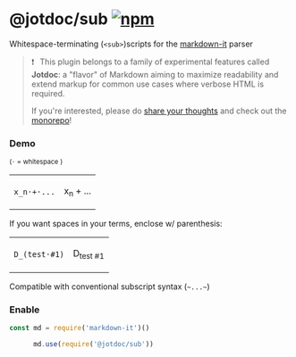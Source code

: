 # @jotdoc/sub  [![npm](https://img.shields.io/npm/v/%40jotdoc%2Fsub?style=flat-square&logo=npm&label=%20&labelColor=white&color=%23eef)](https://www.npmjs.com/package/@jotdoc/sub) 

Whitespace-terminating (`<sub>`)scripts for the [markdown-it](https://github.com/markdown-it/markdown-it) parser

> ❗⠀This plugin belongs to a family of experimental features called **Jotdoc**: a  "flavor" of Markdown aiming to maximize readability and extend markup for common use cases where verbose HTML is required.
>
> If you're interested, please do [share your thoughts](https://github.com/Acumane/jotdoc/discussions) and check out the [monorepo](https://github.com/Acumane/jotdoc)!

### Demo

<sub>(`·` = whitespace )</sub>
<table style="width: 100%"><tr><td>

`x_n·+·...`

</td><td>

x<sub>n</sub> + ...

</td></tr></table>

If you want spaces in your terms, enclose w/ parenthesis:

<table style="width: 100%"><tr><td>

`D_(test·#1)`

</td><td>

D<sub>test #1</sub>

</td></tr></table>

Compatible with conventional subscript syntax (`~...~`)

### Enable

```js
const md = require('markdown-it')()

      md.use(require('@jotdoc/sub'))
```